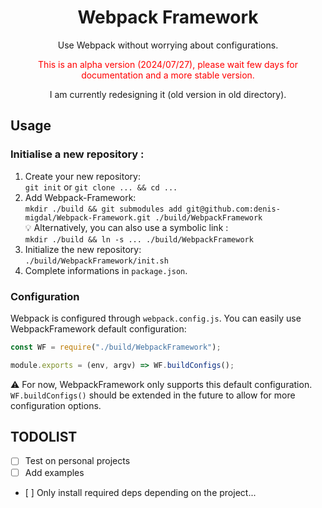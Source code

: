 <div align="center">
  <h1>Webpack Framework</h1>

  <p>Use Webpack without worrying about configurations.</p>
  
  <p style="color:red">This is an alpha version (2024/07/27), please wait few days for documentation and a more stable version.</p>
  
  <p>I am currently redesigning it (old version in old directory).</p>
</div>

## Usage

### Initialise a new repository :

1. Create your new repository:<br/>
   `git init` or `git clone ... && cd ...`
2. Add Webpack-Framework:<br/>
   `mkdir ./build && git submodules add git@github.com:denis-migdal/Webpack-Framework.git ./build/WebpackFramework`<br/>
   💡 Alternatively, you can also use a symbolic link :<br/>
   `mkdir ./build && ln -s ... ./build/WebpackFramework`
3. Initialize the new repository:<br/>
   `./build/WebpackFramework/init.sh`
4. Complete informations in `package.json`.<br/>

### Configuration

Webpack is configured through `webpack.config.js`. You can easily use WebpackFramework default configuration:

```javascript
const WF = require("./build/WebpackFramework");

module.exports = (env, argv) => WF.buildConfigs();
```

⚠ For now, WebpackFramework only supports this default configuration. `WF.buildConfigs()` should be extended in the future to allow for more configuration options.

## TODOLIST

- [ ] Test on personal projects
- [ ] Add examples
- [ ] Only install required deps depending on the project...